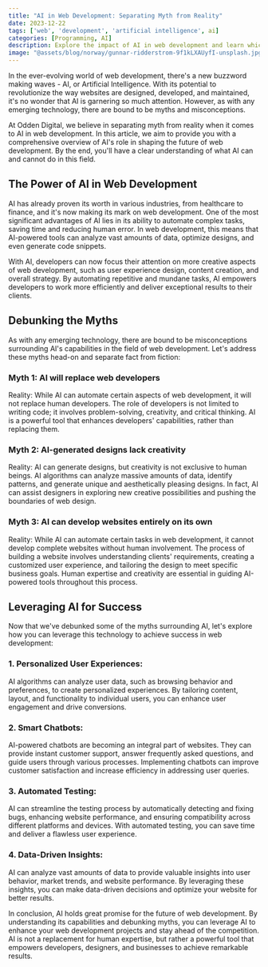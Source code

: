 ```yaml
---
title: "AI in Web Development: Separating Myth from Reality"
date: 2023-12-22
tags: ['web', 'development', 'artificial intelligence', ai]
categories: [Programming, AI]
description: Explore the impact of AI in web development and learn which claims hold true in our insightful article.
image: "@assets/blog/norway/gunnar-ridderstrom-9f1kLXAUyfI-unsplash.jpg"
---
```

In the ever-evolving world of web development, there's a new buzzword making waves - AI, or Artificial Intelligence. With its potential to revolutionize the way websites are designed, developed, and maintained, it's no wonder that AI is garnering so much attention. However, as with any emerging technology, there are bound to be myths and misconceptions.

At Odden Digital, we believe in separating myth from reality when it comes to AI in web development. In this article, we aim to provide you with a comprehensive overview of AI's role in shaping the future of web development. By the end, you'll have a clear understanding of what AI can and cannot do in this field.

## The Power of AI in Web Development

AI has already proven its worth in various industries, from healthcare to finance, and it's now making its mark on web development. One of the most significant advantages of AI lies in its ability to automate complex tasks, saving time and reducing human error. In web development, this means that AI-powered tools can analyze vast amounts of data, optimize designs, and even generate code snippets.

With AI, developers can now focus their attention on more creative aspects of web development, such as user experience design, content creation, and overall strategy. By automating repetitive and mundane tasks, AI empowers developers to work more efficiently and deliver exceptional results to their clients.

## Debunking the Myths

As with any emerging technology, there are bound to be misconceptions surrounding AI's capabilities in the field of web development. Let's address these myths head-on and separate fact from fiction:

### Myth 1: AI will replace web developers
Reality: While AI can automate certain aspects of web development, it will not replace human developers. The role of developers is not limited to writing code; it involves problem-solving, creativity, and critical thinking. AI is a powerful tool that enhances developers' capabilities, rather than replacing them.

### Myth 2: AI-generated designs lack creativity
Reality: AI can generate designs, but creativity is not exclusive to human beings. AI algorithms can analyze massive amounts of data, identify patterns, and generate unique and aesthetically pleasing designs. In fact, AI can assist designers in exploring new creative possibilities and pushing the boundaries of web design.

### Myth 3: AI can develop websites entirely on its own
Reality: While AI can automate certain tasks in web development, it cannot develop complete websites without human involvement. The process of building a website involves understanding clients' requirements, creating a customized user experience, and tailoring the design to meet specific business goals. Human expertise and creativity are essential in guiding AI-powered tools throughout this process.

## Leveraging AI for Success

Now that we've debunked some of the myths surrounding AI, let's explore how you can leverage this technology to achieve success in web development:

### 1. Personalized User Experiences: 
AI algorithms can analyze user data, such as browsing behavior and preferences, to create personalized experiences. By tailoring content, layout, and functionality to individual users, you can enhance user engagement and drive conversions.

### 2. Smart Chatbots: 
AI-powered chatbots are becoming an integral part of websites. They can provide instant customer support, answer frequently asked questions, and guide users through various processes. Implementing chatbots can improve customer satisfaction and increase efficiency in addressing user queries.

### 3. Automated Testing: 
AI can streamline the testing process by automatically detecting and fixing bugs, enhancing website performance, and ensuring compatibility across different platforms and devices. With automated testing, you can save time and deliver a flawless user experience.

### 4. Data-Driven Insights: 
AI can analyze vast amounts of data to provide valuable insights into user behavior, market trends, and website performance. By leveraging these insights, you can make data-driven decisions and optimize your website for better results.

In conclusion, AI holds great promise for the future of web development. By understanding its capabilities and debunking myths, you can leverage AI to enhance your web development projects and stay ahead of the competition. AI is not a replacement for human expertise, but rather a powerful tool that empowers developers, designers, and businesses to achieve remarkable results.

